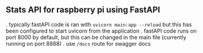 ## Stats API for raspberry pi using FastAPI
. typically fastAPI code is ran with `uvicorn main:app --reload` but this has been configured to start uvicorn from the application
. fastAPI code runs on port 8000 by default, but this can be changed in the main file (currently running on port 8888)
. use `/docs` route for swagger docs
